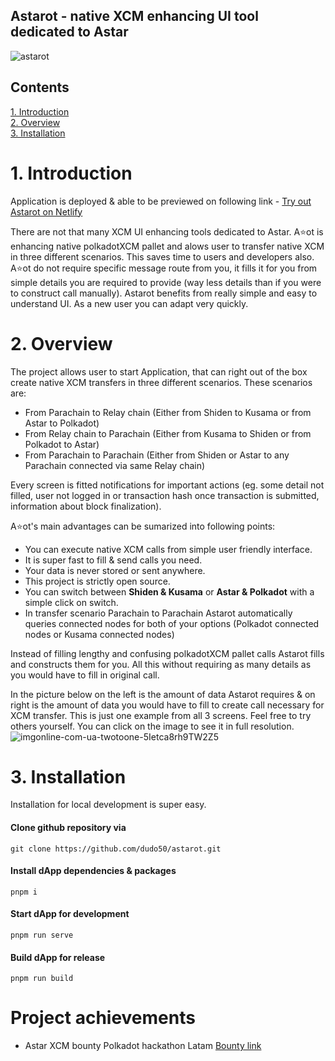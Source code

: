## Astarot - native XCM enhancing UI tool dedicated to Astar

![astarot](https://raw.githubusercontent.com/dudo50/astarot/main/src/assets/astarot.png)

## Contents

[1. Introduction](#1-introduction)<br />
[2. Overview](#2-overview)<br />
[3. Installation](#3-installation)<br />


# 1. Introduction
Application is deployed & able to be previewed on following link - [Try out Astarot on Netlify](https://639db68af6fa0409cc687d24--celebrated-melomakarona-c33425.netlify.app/#/)

There are not that many XCM UI enhancing tools dedicated to Astar. A⭐️ot is enhancing native polkadotXCM pallet and alows user to transfer native XCM in three different scenarios. This saves time to users and developers also. A⭐️ot do not require specific message route from you, it fills it for you from simple details you are required to provide (way less details than if you were to construct call manually). Astarot benefits from really simple and easy to understand UI. As a new user you can adapt very quickly.

# 2. Overview
The project allows user to start Application, that can right out of the box create native XCM transfers in three different scenarios. These scenarios are:
- From Parachain to Relay chain (Either from Shiden to Kusama or from Astar to Polkadot)
- From Relay chain to Parachain (Either from Kusama to Shiden or from Polkadot to Astar)
- From Parachain to Parachain (Either from Shiden or Astar to any Parachain connected via same Relay chain)

Every screen is fitted notifications for important actions (eg. some detail not filled, user not logged in or transaction hash once transaction is submitted, information about block finalization).

A⭐️ot's main advantages can be sumarized into following points:
- You can execute native XCM calls from simple user friendly interface. 
- It is super fast to fill & send calls you need. 
- Your data is never stored or sent anywhere. 
- This project is strictly open source.
- You can switch between **Shiden & Kusama** or **Astar & Polkadot** with a simple click on switch.
- In transfer scenario Parachain to Parachain Astarot automatically queries connected nodes for both of your options (Polkadot connected nodes or Kusama connected nodes)

Instead of filling lengthy and confusing polkadotXCM pallet calls Astarot fills and constructs them for you. All this without requiring as many details as you would have to fill in original call.

In the picture below on the left is the amount of data Astarot requires & on right is the amount of data you would have to fill to create call necessary for XCM transfer. This is just one example from all 3 screens. Feel free to try others yourself. You can click on the image to see it in full resolution.
![imgonline-com-ua-twotoone-5Ietca8rh9TW2Z5](https://user-images.githubusercontent.com/55763425/197884670-d5ac2742-3bf5-4dbc-b656-66c0a0f96662.jpg)


# 3. Installation
Installation for local development is super easy.

#### Clone github repository via
```
git clone https://github.com/dudo50/astarot.git
```

#### Install dApp dependencies & packages
```
pnpm i
```

#### Start dApp for development
```
pnpm run serve
```

#### Build dApp for release
```
pnpm run build
```
# Project achievements
- Astar XCM bounty Polkadot hackathon Latam [Bounty link](https://github.com/AstarNetwork/AstarBounties/pull/17)
